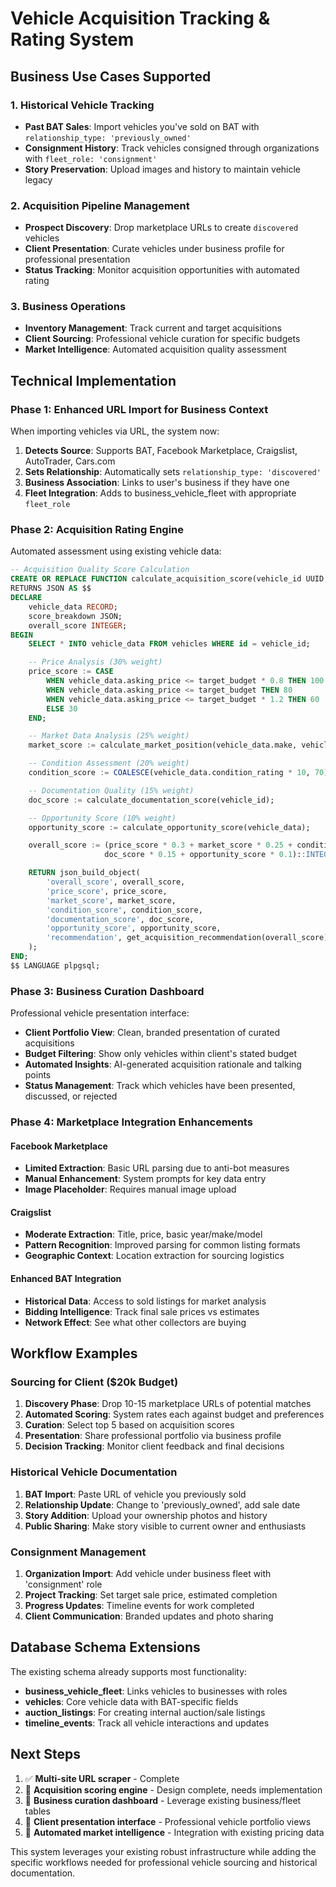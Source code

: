 # Vehicle Acquisition Tracking & Rating System

## Business Use Cases Supported

### 1. **Historical Vehicle Tracking**
- **Past BAT Sales**: Import vehicles you've sold on BAT with `relationship_type: 'previously_owned'`
- **Consignment History**: Track vehicles consigned through organizations with `fleet_role: 'consignment'`
- **Story Preservation**: Upload images and history to maintain vehicle legacy

### 2. **Acquisition Pipeline Management**
- **Prospect Discovery**: Drop marketplace URLs to create `discovered` vehicles
- **Client Presentation**: Curate vehicles under business profile for professional presentation
- **Status Tracking**: Monitor acquisition opportunities with automated rating

### 3. **Business Operations**
- **Inventory Management**: Track current and target acquisitions
- **Client Sourcing**: Professional vehicle curation for specific budgets
- **Market Intelligence**: Automated acquisition quality assessment

## Technical Implementation

### **Phase 1: Enhanced URL Import for Business Context**

When importing vehicles via URL, the system now:

1. **Detects Source**: Supports BAT, Facebook Marketplace, Craigslist, AutoTrader, Cars.com
2. **Sets Relationship**: Automatically sets `relationship_type: 'discovered'`
3. **Business Association**: Links to user's business if they have one
4. **Fleet Integration**: Adds to business_vehicle_fleet with appropriate `fleet_role`

### **Phase 2: Acquisition Rating Engine**

Automated assessment using existing vehicle data:

```sql
-- Acquisition Quality Score Calculation
CREATE OR REPLACE FUNCTION calculate_acquisition_score(vehicle_id UUID, target_budget NUMERIC)
RETURNS JSON AS $$
DECLARE
    vehicle_data RECORD;
    score_breakdown JSON;
    overall_score INTEGER;
BEGIN
    SELECT * INTO vehicle_data FROM vehicles WHERE id = vehicle_id;

    -- Price Analysis (30% weight)
    price_score := CASE
        WHEN vehicle_data.asking_price <= target_budget * 0.8 THEN 100
        WHEN vehicle_data.asking_price <= target_budget THEN 80
        WHEN vehicle_data.asking_price <= target_budget * 1.2 THEN 60
        ELSE 30
    END;

    -- Market Data Analysis (25% weight)
    market_score := calculate_market_position(vehicle_data.make, vehicle_data.model, vehicle_data.year);

    -- Condition Assessment (20% weight)
    condition_score := COALESCE(vehicle_data.condition_rating * 10, 70);

    -- Documentation Quality (15% weight)
    doc_score := calculate_documentation_score(vehicle_id);

    -- Opportunity Score (10% weight)
    opportunity_score := calculate_opportunity_score(vehicle_data);

    overall_score := (price_score * 0.3 + market_score * 0.25 + condition_score * 0.2 +
                     doc_score * 0.15 + opportunity_score * 0.1)::INTEGER;

    RETURN json_build_object(
        'overall_score', overall_score,
        'price_score', price_score,
        'market_score', market_score,
        'condition_score', condition_score,
        'documentation_score', doc_score,
        'opportunity_score', opportunity_score,
        'recommendation', get_acquisition_recommendation(overall_score)
    );
END;
$$ LANGUAGE plpgsql;
```

### **Phase 3: Business Curation Dashboard**

Professional vehicle presentation interface:

- **Client Portfolio View**: Clean, branded presentation of curated acquisitions
- **Budget Filtering**: Show only vehicles within client's stated budget
- **Automated Insights**: AI-generated acquisition rationale and talking points
- **Status Management**: Track which vehicles have been presented, discussed, or rejected

### **Phase 4: Marketplace Integration Enhancements**

#### Facebook Marketplace
- **Limited Extraction**: Basic URL parsing due to anti-bot measures
- **Manual Enhancement**: System prompts for key data entry
- **Image Placeholder**: Requires manual image upload

#### Craigslist
- **Moderate Extraction**: Title, price, basic year/make/model
- **Pattern Recognition**: Improved parsing for common listing formats
- **Geographic Context**: Location extraction for sourcing logistics

#### Enhanced BAT Integration
- **Historical Data**: Access to sold listings for market analysis
- **Bidding Intelligence**: Track final sale prices vs estimates
- **Network Effect**: See what other collectors are buying

## Workflow Examples

### **Sourcing for Client ($20k Budget)**

1. **Discovery Phase**: Drop 10-15 marketplace URLs of potential matches
2. **Automated Scoring**: System rates each against budget and preferences
3. **Curation**: Select top 5 based on acquisition scores
4. **Presentation**: Share professional portfolio via business profile
5. **Decision Tracking**: Monitor client feedback and final decisions

### **Historical Vehicle Documentation**

1. **BAT Import**: Paste URL of vehicle you previously sold
2. **Relationship Update**: Change to 'previously_owned', add sale date
3. **Story Addition**: Upload your ownership photos and history
4. **Public Sharing**: Make story visible to current owner and enthusiasts

### **Consignment Management**

1. **Organization Import**: Add vehicle under business fleet with 'consignment' role
2. **Project Tracking**: Set target sale price, estimated completion
3. **Progress Updates**: Timeline events for work completed
4. **Client Communication**: Branded updates and photo sharing

## Database Schema Extensions

The existing schema already supports most functionality:

- **business_vehicle_fleet**: Links vehicles to businesses with roles
- **vehicles**: Core vehicle data with BAT-specific fields
- **auction_listings**: For creating internal auction/sale listings
- **timeline_events**: Track all vehicle interactions and updates

## Next Steps

1. ✅ **Multi-site URL scraper** - Complete
2. 🔨 **Acquisition scoring engine** - Design complete, needs implementation
3. 🔨 **Business curation dashboard** - Leverage existing business/fleet tables
4. 🔨 **Client presentation interface** - Professional vehicle portfolio views
5. 🔨 **Automated market intelligence** - Integration with existing pricing data

This system leverages your existing robust infrastructure while adding the specific workflows needed for professional vehicle sourcing and historical documentation.